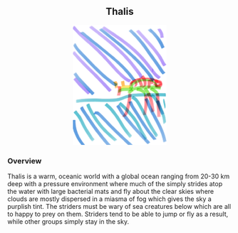 <h2 align="center">Thalis
</h2>
<p align="center">
<img src="https://github.com/Insculpo/Sandbox_Galaxy/blob/Galactic/Stellar_Abyss_Setting_Bible/Photo_Directory/Thalis.png" width="210" height="270">
</p>

### Overview

Thalis is a warm, oceanic world with a global ocean ranging from 20-30 km deep with a pressure environment where much of the simply strides atop the water with large bacterial mats and fly about the clear skies where clouds are mostly dispersed in a miasma of fog which gives the sky a purplish tint.  The striders must be wary of sea creatures below which are all to happy to prey on them.  Striders tend to be able to jump or fly as a result, while other groups simply stay in the sky.  
